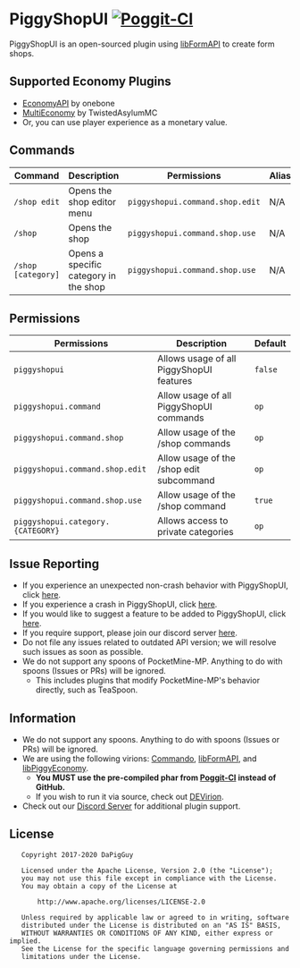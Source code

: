 # PiggyShopUI [![Poggit-CI](https://poggit.pmmp.io/ci.badge/DaPigGuy/PiggyShopUI/PiggyShopUI/master)](https://poggit.pmmp.io/ci/DaPigGuy/PiggyShopUI/~) 

PiggyShopUI is an open-sourced plugin using [libFormAPI](https://github.com/jojoe77777/FormAPI) to create form shops.

## Supported Economy Plugins
* [EconomyAPI](https://github.com/onebone/EconomyS/tree/3.x/EconomyAPI) by onebone
* [MultiEconomy](https://github.com/TwistedAsylumMC/MultiEconomy) by TwistedAsylumMC
* Or, you can use player experience as a monetary value.

## Commands
| Command | Description | Permissions | Aliases
| --- | --- | --- | --- |
| `/shop edit` | Opens the shop editor menu | `piggyshopui.command.shop.edit` | N/A |
| `/shop` | Opens the shop | `piggyshopui.command.shop.use` | N/A |
| `/shop [category]` | Opens a specific category in the shop | `piggyshopui.command.shop.use` | N/A |

## Permissions
| Permissions | Description | Default |
| --- | --- | --- |
| `piggyshopui` | Allows usage of all PiggyShopUI features | `false` |
| `piggyshopui.command` | Allow usage of all PiggyShopUI commands | `op` |
| `piggyshopui.command.shop` | Allow usage of the /shop commands | `op` |
| `piggyshopui.command.shop.edit` | Allow usage of the /shop edit subcommand | `op` |
| `piggyshopui.command.shop.use` | Allow usage of the /shop command | `true` |
| `piggyshopui.category.{CATEGORY}` | Allows access to private categories | `op` |

## Issue Reporting
* If you experience an unexpected non-crash behavior with PiggyShopUI, click [here](https://github.com/DaPigGuy/PiggyShopUI/issues/new?assignees=DaPigGuy&labels=bug&template=bug_report.md&title=).
* If you experience a crash in PiggyShopUI, click [here](https://github.com/DaPigGuy/PiggyShopUI/issues/new?assignees=DaPigGuy&labels=bug&template=crash.md&title=).
* If you would like to suggest a feature to be added to PiggyShopUI, click [here](https://github.com/DaPigGuy/PiggyShopUI/issues/new?assignees=DaPigGuy&labels=suggestion&template=suggestion.md&title=).
* If you require support, please join our discord server [here](https://discord.gg/qmnDsSD).
* Do not file any issues related to outdated API version; we will resolve such issues as soon as possible.
* We do not support any spoons of PocketMine-MP. Anything to do with spoons (Issues or PRs) will be ignored.
  * This includes plugins that modify PocketMine-MP's behavior directly, such as TeaSpoon.

## Information
* We do not support any spoons. Anything to do with spoons (Issues or PRs) will be ignored.
* We are using the following virions: [Commando](https://github.com/CortexPE/Commando), [libFormAPI](https://github.com/jojoe77777/FormAPI), and [libPiggyEconomy](https://github.com/DaPigGuy/libPiggyEconomy).
    * **You MUST use the pre-compiled phar from [Poggit-CI](https://poggit.pmmp.io/ci/DaPigGuy/PiggyShopUI/~) instead of GitHub.**
    * If you wish to run it via source, check out [DEVirion](https://github.com/poggit/devirion).
* Check out our [Discord Server](https://discord.gg/qmnDsSD) for additional plugin support.

## License
```
   Copyright 2017-2020 DaPigGuy

   Licensed under the Apache License, Version 2.0 (the "License");
   you may not use this file except in compliance with the License.
   You may obtain a copy of the License at

       http://www.apache.org/licenses/LICENSE-2.0

   Unless required by applicable law or agreed to in writing, software
   distributed under the License is distributed on an "AS IS" BASIS,
   WITHOUT WARRANTIES OR CONDITIONS OF ANY KIND, either express or implied.
   See the License for the specific language governing permissions and
   limitations under the License.

```
